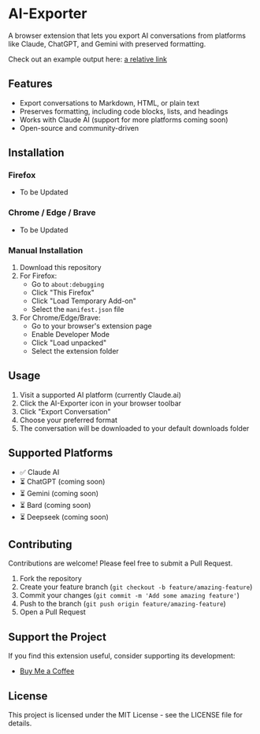 # AI-Exporter

A browser extension that lets you export AI conversations from platforms like Claude, ChatGPT, and Gemini with preserved formatting.

Check out an example output here: [a relative link](EXAMPLE.md)

## Features

- Export conversations to Markdown, HTML, or plain text
- Preserves formatting, including code blocks, lists, and headings
- Works with Claude AI (support for more platforms coming soon)
- Open-source and community-driven

## Installation

### Firefox

- To be Updated

### Chrome / Edge / Brave

- To be Updated

### Manual Installation

1. Download this repository
2. For Firefox:
   - Go to `about:debugging`
   - Click "This Firefox"
   - Click "Load Temporary Add-on"
   - Select the `manifest.json` file
3. For Chrome/Edge/Brave:
   - Go to your browser's extension page
   - Enable Developer Mode
   - Click "Load unpacked"
   - Select the extension folder

## Usage

1. Visit a supported AI platform (currently Claude.ai)
2. Click the AI-Exporter icon in your browser toolbar
3. Click "Export Conversation"
4. Choose your preferred format
5. The conversation will be downloaded to your default downloads folder

## Supported Platforms

- ✅ Claude AI
- ⏳ ChatGPT (coming soon)
- ⏳ Gemini (coming soon)
- ⏳ Bard (coming soon)
- ⏳ Deepseek (coming soon)

## Contributing

Contributions are welcome! Please feel free to submit a Pull Request.

1. Fork the repository
2. Create your feature branch (`git checkout -b feature/amazing-feature`)
3. Commit your changes (`git commit -m 'Add some amazing feature'`)
4. Push to the branch (`git push origin feature/amazing-feature`)
5. Open a Pull Request

## Support the Project

If you find this extension useful, consider supporting its development:

- [Buy Me a Coffee](https://buymeacoffee.com/alpkaralar)

## License

This project is licensed under the MIT License - see the LICENSE file for details.
